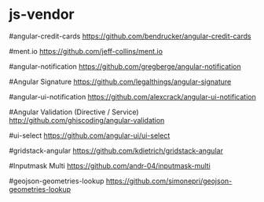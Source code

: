# js-vendor

#angular-credit-cards
https://github.com/bendrucker/angular-credit-cards

#ment.io
https://github.com/jeff-collins/ment.io

#angular-notification
https://github.com/gregberge/angular-notification

#Angular Signature
https://github.com/legalthings/angular-signature

#angular-ui-notification
https://github.com/alexcrack/angular-ui-notification

#Angular Validation (Directive / Service)
http://github.com/ghiscoding/angular-validation

#ui-select
https://github.com/angular-ui/ui-select

#gridstack-angular
https://github.com/kdietrich/gridstack-angular

#Inputmask Multi
https://github.com/andr-04/inputmask-multi

#geojson-geometries-lookup
https://github.com/simonepri/geojson-geometries-lookup
